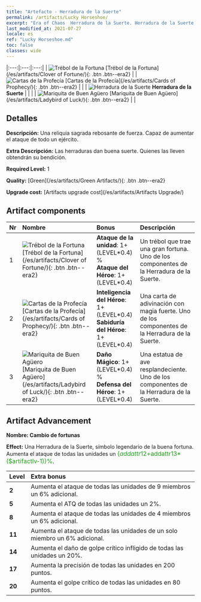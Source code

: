 ```yaml
---
title: "Artefacto - Herradura de la Suerte"
permalink: /artifacts/Lucky Horseshoe/
excerpt: "Era of Chaos  Herradura de la Suerte. Herradura de la Suerte Una reliquia sagrada rebosante de fuerza. Capaz de aumentar el ataque de todo un ejército."
last_modified_at: 2021-07-27
locale: es
ref: "Lucky Horseshoe.md"
toc: false
classes: wide
---
```


  |:---:|:---:|:---:| 
  | ![Trébol de la Fortuna](/images/t/artifact_40121.png) [Trébol de la Fortuna](/es/artifacts/Clover of Fortune/){: .btn .btn--era2} |   | ![Cartas de la Profecía](/images/t/artifact_40122.png) [Cartas de la Profecía](/es/artifacts/Cards of Prophecy/){: .btn .btn--era2} | 
  |   | ![Herradura de la Suerte](/images/t/icon_artifact_12.png) **Herradura de la Suerte** |  | 
  |   | ![Mariquita de Buen Agüero](/images/t/artifact_40123.png) [Mariquita de Buen Agüero](/es/artifacts/Ladybird of Luck/){: .btn .btn--era2} |   | 


## Detalles

 **Descripción:** Una reliquia sagrada rebosante de fuerza. Capaz de aumentar el ataque de todo un ejército.

 **Extra Descripción:** Las herraduras dan buena suerte. Quienes las lleven obtendrán su bendición.

 **Required Level:** 1

 **Quality:** [Green](/es/artifacts/Green Artifacts/){: .btn .btn--era2}

 **Upgrade cost:** [Artifacts upgrade cost](/es/artifacts/Artifacts Upgrade/)



## Artifact components

  | Nr |    Nombre    |   Bonus | Descripción | 
  |:---|:-----------|:--------|:------------| 
  | 1 | ![Trébol de la Fortuna](/images/t/artifact_40121.png) [Trébol de la Fortuna](/es/artifacts/Clover of Fortune/){: .btn .btn--era2} | **Ataque de la unidad**: 1+(LEVEL\*0.4) %<br/>**Ataque del Héroe**: 1+(LEVEL\*0.4) | Un trébol que trae una gran fortuna. Uno de los componentes de la Herradura de la Suerte. | 
  | 2 | ![Cartas de la Profecía](/images/t/artifact_40122.png) [Cartas de la Profecía](/es/artifacts/Cards of Prophecy/){: .btn .btn--era2} | **Inteligencia del Héroe**: 1+(LEVEL\*0.4)<br/>**Sabiduría del Héroe**: 1+(LEVEL\*0.4) | Una carta de adivinación con magia fuerte. Uno de los componentes de la Herradura de la Suerte. | 
  | 3 | ![Mariquita de Buen Agüero](/images/t/artifact_40123.png) [Mariquita de Buen Agüero](/es/artifacts/Ladybird of Luck/){: .btn .btn--era2} | **Daño Mágico**: 1+(LEVEL\*0.4) %<br/>**Defensa del Héroe**: 1+(LEVEL\*0.4) | Una estatua de ave resplandeciente. Uno de los componentes de la Herradura de la Suerte. | 


## Artifact Advancement

 **Nombre: Cambio de fortunas**

 **Effect:** Una Herradura de la Suerte, símbolo legendario de la buena fortuna. Aumenta el ataque de todas las unidades un <span style="color: #1ca216;font-size:16px">{$addattr12+$addattr13*($artifactlv-1)}%</span>.

  |  Level  |    Extra bonus  | 
  |:--------|:----------------| 
  | **2** | Aumenta el ataque de todas las unidades de 9 miembros un 6% adicional. | 
  | **5** | Aumenta el ATQ de todas las unidades un 2%. | 
  | **8** | Aumenta el ataque de todas las unidades de 4 miembros un 6% adicional. | 
  | **11** | Aumenta el ataque de todas las unidades de un solo miembro un 6% adicional. | 
  | **14** | Aumenta el daño de golpe crítico infligido de todas las unidades un 20%. | 
  | **17** | Aumenta la precisión de todas las unidades en 200 puntos. | 
  | **20** | Aumenta el golpe crítico de todas las unidades en 80 puntos. | 
